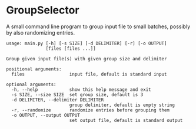 # GroupSelector

A small command line program to group input file to small batches, possibly by also randomizing entries.

    usage: main.py [-h] [-s SIZE] [-d DELIMITER] [-r] [-o OUTPUT]
                   [files [files ...]]

    Group given input file(s) with given group size and delimiter

    positional arguments:
      files                 input file, default is standard input

    optional arguments:
      -h, --help            show this help message and exit
      -s SIZE, --size SIZE  set group size, default is 3
      -d DELIMITER, --delimiter DELIMITER
                            group delimiter, default is empty string
      -r, --randomize       randomize entries before grouping them
      -o OUTPUT, --output OUTPUT
                            set output file, default is standard output
